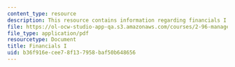 ```yaml
---
content_type: resource
description: This resource contains information regarding financials I.
file: https://ol-ocw-studio-app-qa.s3.amazonaws.com/courses/2-96-management-in-engineering-fall-2012/b36f916ecee78f137958baf50b648656_MIT2_96F12_lec03.pdf
file_type: application/pdf
resourcetype: Document
title: Financials I
uid: b36f916e-cee7-8f13-7958-baf50b648656
---
```

